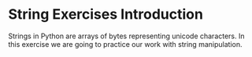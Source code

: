 # String Exercises Introduction
Strings in Python are arrays of bytes representing unicode characters. In this
exercise we are going to practice our work with string manipulation.